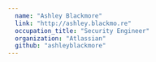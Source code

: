 ```yaml
---
  name: "Ashley Blackmore"
  link: "http://ashley.blackmo.re"
  occupation_title: "Security Engineer"
  organization: "Atlassian"
  github: "ashleyblackmore"
---
```

